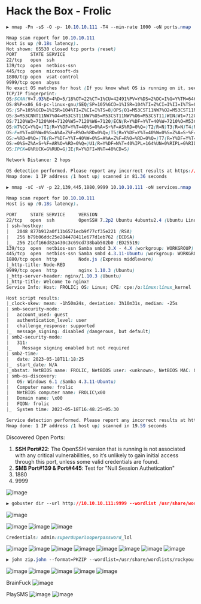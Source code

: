 # Hack the Box - Frolic

```CSS
▶ nmap -Pn -sS -O -p- 10.10.10.111 -T4 --min-rate 1000 -oN ports.nmap

Nmap scan report for 10.10.10.111
Host is up (0.18s latency).
Not shown: 65530 closed tcp ports (reset)
PORT     STATE SERVICE
22/tcp   open  ssh
139/tcp  open  netbios-ssn
445/tcp  open  microsoft-ds
1880/tcp open  vsat-control
9999/tcp open  abyss
No exact OS matches for host (If you know what OS is running on it, see https://nmap.org/submit/ ).
TCP/IP fingerprint:
OS:SCAN(V=7.93%E=4%D=5/18%OT=22%CT=1%CU=42491%PV=Y%DS=2%DC=I%G=Y%TM=646608A
OS:8%P=x86_64-pc-linux-gnu)SEQ(SP=105%GCD=1%ISR=104%TI=Z%CI=I%II=I%TS=8)SEQ
OS:(SP=105%GCD=1%ISR=104%TI=Z%CI=I%TS=8)OPS(O1=M53CST11NW7%O2=M53CST11NW7%O
OS:3=M53CNNT11NW7%O4=M53CST11NW7%O5=M53CST11NW7%O6=M53CST11)WIN(W1=7120%W2=
OS:7120%W3=7120%W4=7120%W5=7120%W6=7120)ECN(R=Y%DF=Y%T=40%W=7210%O=M53CNNSN
OS:W7%CC=Y%Q=)T1(R=Y%DF=Y%T=40%S=O%A=S+%F=AS%RD=0%Q=)T2(R=N)T3(R=N)T4(R=Y%D
OS:F=Y%T=40%W=0%S=A%A=Z%F=R%O=%RD=0%Q=)T5(R=Y%DF=Y%T=40%W=0%S=Z%A=S+%F=AR%O
OS:=%RD=0%Q=)T6(R=Y%DF=Y%T=40%W=0%S=A%A=Z%F=R%O=%RD=0%Q=)T7(R=Y%DF=Y%T=40%W
OS:=0%S=Z%A=S+%F=AR%O=%RD=0%Q=)U1(R=Y%DF=N%T=40%IPL=164%UN=0%RIPL=G%RID=G%R
OS:IPCK=G%RUCK=G%RUD=G)IE(R=Y%DFI=N%T=40%CD=S)

Network Distance: 2 hops

OS detection performed. Please report any incorrect results at https://nmap.org/submit/ .
Nmap done: 1 IP address (1 host up) scanned in 81.36 seconds
```

```CSS
▶ nmap -sC -sV -p 22,139,445,1880,9999 10.10.10.111 -oN services.nmap

Nmap scan report for 10.10.10.111
Host is up (0.18s latency).          
                                          
PORT     STATE SERVICE     VERSION
22/tcp   open  ssh         OpenSSH 7.2p2 Ubuntu 4ubuntu2.4 (Ubuntu Linux; protocol 2.0)
| ssh-hostkey: 
|   2048 877b912a0f11b6571ecb9f77cf35e221 (RSA)                                                                                                                            
|   256 b79b06ddc25e284478411e677d1eb762 (ECDSA)            
|_  256 21cf166d82a430c3c69cd738bab502b0 (ED25519)
139/tcp  open  netbios-ssn Samba smbd 3.X - 4.X (workgroup: WORKGROUP)
445/tcp  open  netbios-ssn Samba smbd 4.3.11-Ubuntu (workgroup: WORKGROUP)
1880/tcp open  http        Node.js (Express middleware)
|_http-title: Node-RED
9999/tcp open  http        nginx 1.10.3 (Ubuntu)
|_http-server-header: nginx/1.10.3 (Ubuntu)
|_http-title: Welcome to nginx!
Service Info: Host: FROLIC; OS: Linux; CPE: cpe:/o:linux:linux_kernel

Host script results:
|_clock-skew: mean: -1h50m24s, deviation: 3h10m31s, median: -25s
| smb-security-mode: 
|   account_used: guest
|   authentication_level: user
|   challenge_response: supported
|_  message_signing: disabled (dangerous, but default)
| smb2-security-mode: 
|   311: 
|_    Message signing enabled but not required
| smb2-time: 
|   date: 2023-05-18T11:18:25
|_  start_date: N/A
|_nbstat: NetBIOS name: FROLIC, NetBIOS user: <unknown>, NetBIOS MAC: 000000000000 (Xerox)
| smb-os-discovery: 
|   OS: Windows 6.1 (Samba 4.3.11-Ubuntu)
|   Computer name: frolic
|   NetBIOS computer name: FROLIC\x00
|   Domain name: \x00
|   FQDN: frolic
|_  System time: 2023-05-18T16:48:25+05:30

Service detection performed. Please report any incorrect results at https://nmap.org/submit/ .
Nmap done: 1 IP address (1 host up) scanned in 19.59 seconds
```
Discovered Open Ports:
1. **SSH Port#22**: The OpenSSH version that is running is not associated with any critical vulnerabilities, so it’s unlikely to gain initial access through this port, unless some valid credentials are found.
2. **SMB Port#139 & Port#445**: Test for "Null Session Authetication"
3. 1880
4. 9999

![image](https://github.com/0xhardyboy/Hack-the-Box/assets/83878909/e12b346f-5558-4210-b2b4-49c186a4ed0d)
```CSS
▶ gobuster dir --url http://10.10.10.111:9999 --wordlist /usr/share/wordlists/dirbuster/directory-list-2.3-medium.txt --extensions txt,js,php --threads 25
```
![image](https://github.com/0xhardyboy/Hack-the-Box/assets/83878909/0e02e818-d46d-425c-8195-1d9ff3aa5341)


![image](https://github.com/0xhardyboy/Hack-the-Box/assets/83878909/7af09321-c71e-47ce-b7f6-54b97ff4e6d8)
![image](https://github.com/0xhardyboy/Hack-the-Box/assets/83878909/f1d15473-ffae-4dc0-a5d6-d270bf70a618)
![image](https://github.com/0xhardyboy/Hack-the-Box/assets/83878909/a85d3683-a8a5-4a27-8361-694d4b252040)

```CSS
Credentials: admin:superduperlooperpassword_lol
```
![image](https://github.com/0xhardyboy/Hack-the-Box/assets/83878909/9240e526-17ab-45d1-8d1c-e68d93faad60)
![image](https://github.com/0xhardyboy/Hack-the-Box/assets/83878909/7591df2c-cc20-4b54-a986-4027d2568e1b)
![image](https://github.com/0xhardyboy/Hack-the-Box/assets/83878909/66a2d4e4-985d-4b70-a4df-67a7d0ef5b9f)
![image](https://github.com/0xhardyboy/Hack-the-Box/assets/83878909/8bcb57b5-b594-41d8-9474-2a6c6c330aae)
![image](https://github.com/0xhardyboy/Hack-the-Box/assets/83878909/af6f6a17-16bc-440e-b24b-1ed4e5af3922)
![image](https://github.com/0xhardyboy/Hack-the-Box/assets/83878909/e1de19ea-242f-487e-ae2e-3d6486ded4ee)
![image](https://github.com/0xhardyboy/Hack-the-Box/assets/83878909/0c2411a7-e561-4020-89f3-14742d079906)
![image](https://github.com/0xhardyboy/Hack-the-Box/assets/83878909/d3088807-2330-4199-bbc5-4abb33b23b46)

```CSS
▶ john zip.john --format=PKZIP --wordlist=/usr/share/wordlists/rockyou.txt
```
![image](https://github.com/0xhardyboy/Hack-the-Box/assets/83878909/8aa73b29-8e05-43a6-9a3d-83c89d75e6df)
![image](https://github.com/0xhardyboy/Hack-the-Box/assets/83878909/4b12659f-691a-442d-ba04-1b61cb9f71e4)
![image](https://github.com/0xhardyboy/Hack-the-Box/assets/83878909/1a70c288-9200-462f-97f7-608a11632cc8)
![image](https://github.com/0xhardyboy/Hack-the-Box/assets/83878909/a86a288e-db60-4fec-9774-10ef3e0d8f41)
![image](https://github.com/0xhardyboy/Hack-the-Box/assets/83878909/8877755e-9510-4fd2-9663-bfacc0568c64)

BrainFuck
![image](https://github.com/0xhardyboy/Hack-the-Box/assets/83878909/0831fb04-a6cd-4018-be64-f7fb94837d86)

PlaySMS
![image](https://github.com/0xhardyboy/Hack-the-Box/assets/83878909/d8c1905f-b1b9-4838-8c9d-cdecb3f0feca)
![image](https://github.com/0xhardyboy/Hack-the-Box/assets/83878909/b3d935c5-d00e-41b4-8cbe-002de92210a9)

